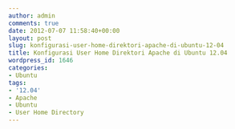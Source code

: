```yaml
---
author: admin
comments: true
date: 2012-07-07 11:58:40+00:00
layout: post
slug: konfigurasi-user-home-direktori-apache-di-ubuntu-12-04
title: Konfigurasi User Home Direktori Apache di Ubuntu 12.04
wordpress_id: 1646
categories:
- Ubuntu
tags:
- '12.04'
- Apache
- Ubuntu
- User Home Directory
---
```


